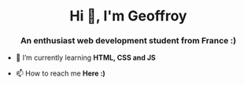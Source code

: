 <h1 align="center">Hi 👋, I'm Geoffroy</h1>
<h3 align="center">An enthusiast web development student from France :)</h3>

- 🌱 I’m currently learning **HTML, CSS and JS**

- 📫 How to reach me **Here :)**



<!---
Jojoaventurier/Jojoaventurier is a ✨ special ✨ repository because its `README.md` (this file) appears on your GitHub profile.
You can click the Preview link to take a look at your changes.
--->

